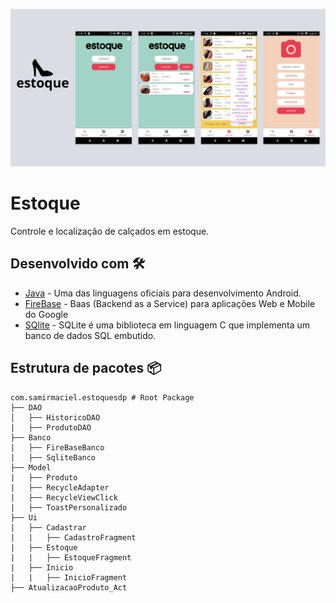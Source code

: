 ![GitHub Cards Preview](https://github.com/samirmaciel/EstoqueSDP-App/blob/master/estoque_banner_github.png)

# Estoque
Controle e localização de calçados em estoque. 


## Desenvolvido com 🛠
- [Java](https://www.java.com/pt-BR/) - Uma das linguagens oficiais para desenvolvimento Android.
- [FireBase](https://firebase.google.com/?hl=pt-br) - Baas (Backend as a Service) para aplicações Web e Mobile do Google
- [SQlite](https://www.sqlite.org/) - SQLite é uma biblioteca em linguagem C que implementa um banco de dados SQL embutido.



## Estrutura de pacotes 📦
    
    com.samirmaciel.estoquesdp # Root Package
    ├── DAO                       
    │   ├── HistoricoDAO
    |   ├── ProdutoDAO
    ├── Banco
    |   ├── FireBaseBanco
    |   ├── SqliteBanco
    ├── Model
    |   ├── Produto
    |   ├── RecycleAdapter
    |   ├── RecycleViewClick
    |   ├── ToastPersonalizado
    ├── Ui
    |   ├── Cadastrar
    |   |   ├── CadastroFragment
    |   ├── Estoque
    |   |   ├── EstoqueFragment
    |   ├── Inicio
    |   |   ├── InicioFragment
    ├── AtualizacaoProduto_Act
    
<br />


